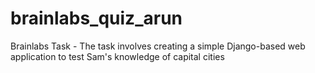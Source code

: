 # brainlabs_quiz_arun
Brainlabs Task - The task involves creating a simple Django-based web application to test Sam's knowledge of capital cities
